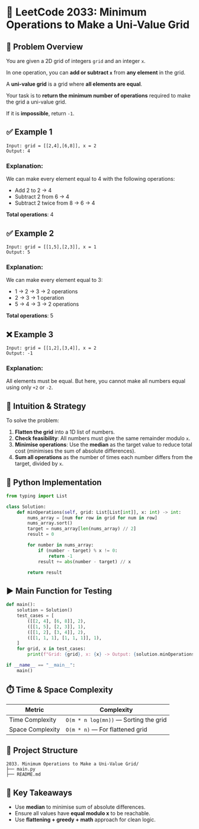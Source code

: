 # 🧮 LeetCode 2033: Minimum Operations to Make a Uni-Value Grid

## 📌 Problem Overview

You are given a 2D grid of integers `grid` and an integer `x`.

In one operation, you can **add or subtract `x`** from **any element** in the grid.

A **uni-value grid** is a grid where **all elements are equal**.

Your task is to **return the minimum number of operations** required to make the grid a uni-value grid.

If it is **impossible**, return `-1`.



## ✅ Example 1

```
Input: grid = [[2,4],[6,8]], x = 2
Output: 4
```

### Explanation:
We can make every element equal to 4 with the following operations:

- Add 2 to 2 → 4
- Subtract 2 from 6 → 4
- Subtract 2 twice from 8 → 6 → 4

**Total operations**: 4



## ✅ Example 2

```
Input: grid = [[1,5],[2,3]], x = 1
Output: 5
```

### Explanation:
We can make every element equal to 3:

- 1 → 2 → 3 → 2 operations  
- 2 → 3 → 1 operation  
- 5 → 4 → 3 → 2 operations

**Total operations**: 5



## ❌ Example 3

```
Input: grid = [[1,2],[3,4]], x = 2
Output: -1
```

### Explanation:
All elements must be equal. But here, you cannot make all numbers equal using only `+2` or `-2`.



## 🧠 Intuition & Strategy

To solve the problem:

1. **Flatten the grid** into a 1D list of numbers.
2. **Check feasibility**: All numbers must give the same remainder modulo `x`.
3. **Minimise operations**: Use the **median** as the target value to reduce total cost (minimises the sum of absolute differences).
4. **Sum all operations** as the number of times each number differs from the target, divided by `x`.



## 🧮 Python Implementation

```python
from typing import List

class Solution:
    def minOperations(self, grid: List[List[int]], x: int) -> int:
        nums_array = [num for row in grid for num in row]
        nums_array.sort()
        target = nums_array[len(nums_array) // 2]
        result = 0

        for number in nums_array:
            if (number - target) % x != 0:
                return -1
            result += abs(number - target) // x

        return result
```



## ▶️ Main Function for Testing

```python
def main():
    solution = Solution()
    test_cases = [
        ([[2, 4], [6, 8]], 2),
        ([[1, 5], [2, 3]], 1),
        ([[1, 2], [3, 4]], 2),
        ([[1, 1, 1], [1, 1, 1]], 1),
    ]
    for grid, x in test_cases:
        print(f"Grid: {grid}, x: {x} -> Output: {solution.minOperations(grid, x)}")

if __name__ == "__main__":
    main()
```



## ⏱️ Time & Space Complexity

| Metric             | Complexity      |
|--|--|
| Time Complexity    | `O(m * n log(mn))` — Sorting the grid |
| Space Complexity   | `O(m * n)` — For flattened grid         |



## 📂 Project Structure

```
2033. Minimum Operations to Make a Uni-Value Grid/
├── main.py
├── README.md
```



## 🎯 Key Takeaways

- Use **median** to minimise sum of absolute differences.
- Ensure all values have **equal modulo x** to be reachable.
- Use **flattening + greedy + math** approach for clean logic.
